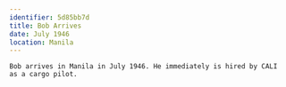 ```yaml
---
identifier: 5d85bb7d
title: Bob Arrives
date: July 1946 
location: Manila
---
```


```synopsis
Bob arrives in Manila in July 1946. He immediately is hired by CALI
as a cargo pilot.
```

